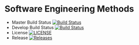 # Software Engineering Methods

- Master Build Status [![Build Status](https://travis-ci.com/kevin-chalmers/sem.svg?branch=master)](https://travis-ci.com/aye2myint/sem)
- Develop Build Status [![Build Status](https://travis-ci.com/kevin-chalmers/sem.svg?branch=develop)](https://travis-ci.com/aye2myint/sem)
- License [![LICENSE](https://img.shields.io/github/license/kevin-chalmers/sem.svg?style=flat-square)](https://github.com/aye2myint/sem/blob/master/LICENSE)
- Release [![Releases](https://img.shields.io/github/release/kevin-chalmers/sem/all.svg?style=flat-square)](https://github.com/aye2myint/sem/releases)